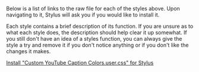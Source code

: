 Below is a list of links to the raw file for each of the styles above. Upon navigating to it, Stylus will ask you if you would like to install it.  

Each style contains a brief description of its function. If you are unsure as to what each style does, the description should help clear it up somewhat. If you still don't have an idea of a styles function, you can always give the style a try and remove it if you don't notice anything or if you don't like the changes it makes.  

[Install "Custom YouTube Caption Colors.user.css" for Stylus](https://raw.githubusercontent.com/Neop0litan/CSS-Tweaks/main/Stylus/youtube.com/Custom%20YouTube%20Caption%20Colors.user.css)  